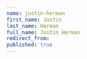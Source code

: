 ```yaml
---
name: justin-herman
first_name: Justin
last_name: Herman
full_name: Justin Herman
redirect_from: 
published: true
---
```


